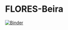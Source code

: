 # FLORES-Beira

[![Binder](https://mybinder.org/badge_logo.svg)](https://mybinder.org/v2/gh/ErikBerch/FLORES-Beira.git/master)
